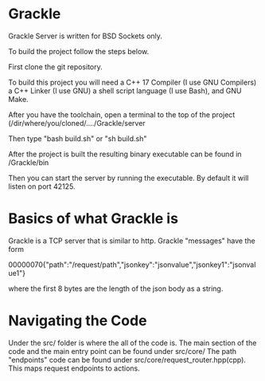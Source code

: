# Grackle

Grackle Server is written for BSD Sockets only.

To build the project follow the steps below.

First clone the git repository.

To build this project you will need a C++ 17 Compiler (I use GNU Compilers) a C++ Linker (I use GNU) a shell script language (I use Bash), and GNU Make.

After you have the toolchain, open a terminal to the top of the project (/dir/where/you/cloned/..../Grackle/server

Then type "bash build.sh" or "sh build.sh"

After the project is built the resulting binary executable can be found in /Grackle/bin

Then you can start the server by running the executable. By default it will listen on port 42125.


# Basics of what Grackle is
Grackle is a TCP server that is similar to http. Grackle "messages" have the form

00000070{"path":"/request/path","jsonkey":"jsonvalue","jsonkey1":"jsonvalue1"}

where the first 8 bytes are the length of the json body as a string.

# Navigating the Code
Under the src/ folder is where the all of the code is. The main section of the code and the main entry point can be found under  src/core/
The path "endpoints" code can be found under src/core/request_router.hpp(cpp).
This maps request endpoints to actions.


